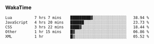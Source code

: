 ### WakaTime

<!--START_SECTION:waka-->

```txt
Lua          7 hrs 7 mins    █████████▓░░░░░░░░░░░░░░░   38.94 %
JavaScript   4 hrs 20 mins   ██████░░░░░░░░░░░░░░░░░░░   23.73 %
CSS          3 hrs 22 mins   ████▓░░░░░░░░░░░░░░░░░░░░   18.44 %
Other        1 hr 15 mins    █▓░░░░░░░░░░░░░░░░░░░░░░░   06.86 %
XML          1 hr            █▒░░░░░░░░░░░░░░░░░░░░░░░   05.52 %
```

<!--END_SECTION:waka-->
